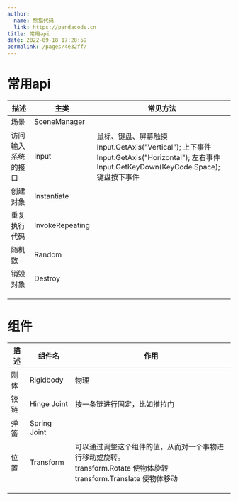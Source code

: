 ```yaml
---
author: 
  name: 熊猫代码
  link: https://pandacode.cn
title: 常用api
date: 2022-09-18 17:28:59
permalink: /pages/4e32ff/
---
```

# 常用api

| 描述               | 主类            | 常见方法                                                     |
| ------------------ | --------------- | ------------------------------------------------------------ |
| 场景               | SceneManager    |                                                              |
| 访问输入系统的接口 | Input           | 鼠标、键盘、屏幕触摸<br/>Input.GetAxis("Vertical"); 上下事件<br/>Input.GetAxis("Horizontal"); 左右事件<br/>Input.GetKeyDown(KeyCode.Space); 键盘按下事件 |
| 创建对象           | Instantiate     |                                                              |
| 重复执行代码       | InvokeRepeating |                                                              |
| 随机数             | Random          |                                                              |
| 销毁对象           | Destroy         |                                                              |
|                    |                 |                                                              |
|                    |                 |                                                              |
|                    |                 |                                                              |

# 组件

| 描述 | 组件名       | 作用                                                         |
| ---- | ------------ | ------------------------------------------------------------ |
| 刚体 | Rigidbody    | 物理                                                         |
| 铰链 | Hinge Joint  | 按一条链进行固定，比如推拉门                                 |
| 弹簧 | Spring Joint |                                                              |
| 位置 | Transform    | 可以通过调整这个组件的值，从而对一个事物进行移动或旋转。<br/>transform.Rotate 使物体旋转<br/>transform.Translate 使物体移动 |
|      |              |                                                              |
|      |              |                                                              |
|      |              |                                                              |